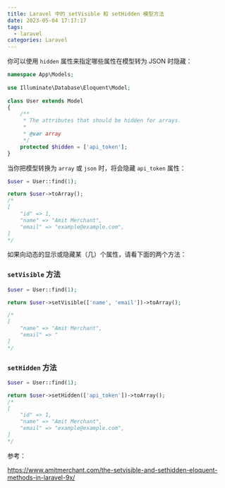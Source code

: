 ```yaml
---
title: Laravel 中的 setVisible 和 setHidden 模型方法
date: 2023-05-04 17:17:17
tags:
  - laravel
categories: Laravel
---
```

你可以使用 `hidden` 属性来指定哪些属性在模型转为 JSON 时隐藏：

```php
namespace App\Models;
 
use Illuminate\Database\Eloquent\Model;
 
class User extends Model
{
    /**
     * The attributes that should be hidden for arrays.
     *
     * @var array
     */
    protected $hidden = ['api_token'];
}
```
当你把模型转换为 `array` 或 `json` 时，将会隐藏 `api_token` 属性：

```php
$user = User::find(1);

return $user->toArray();
/*
[
    "id" => 1,
    "name" => "Amit Merchant",
    "email" => "example@example.com",
]
*/
```

如果向动态的显示或隐藏某（几）个属性，请看下面的两个方法：

### `setVisible` 方法

```php
$user = User::find(1);

return $user->setVisible(['name', 'email'])->toArray();

/*
[
    "name" => "Amit Merchant",
    "email" => "
]
*/
```

### `setHidden` 方法

```php
$user = User::find(1);

return $user->setHidden(['api_token'])->toArray();
/*
[
    "id" => 1,
    "name" => "Amit Merchant",
    "email" => "example@example.com",
]
*/
```

参考：

https://www.amitmerchant.com/the-setvisible-and-sethidden-eloquent-methods-in-laravel-9x/